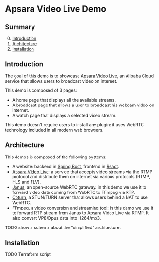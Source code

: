 # Apsara Video Live Demo

## Summary
0. [Introduction](#introduction)
1. [Architecture](#architecture)
2. [Installation](#installation)

## Introduction
The goal of this demo is to showcase [Apsara Video Live](https://www.alibabacloud.com/product/apsaravideo-for-live),
an Alibaba Cloud service that allows users to broadcast video on internet.

This demo is composed of 3 pages:
* A home page that displays all the available streams.
* A broadcast page that allows a user to broadcast his webcam video on internet.
* A watch page that displays a selected video stream.

This demo doesn't require users to install any plugin: it uses WebRTC technology included in all modern web browsers.

## Architecture
This demos is composed of the following systems:
* A website: backend in [Spring Boot](https://spring.io/projects/spring-boot), frontend
  in [React](https://reactjs.org/).
* [Apsara Video Live](https://www.alibabacloud.com/product/apsaravideo-for-live): a service that accepts video streams
  via the RTMP protocol and distribute them on internet via various protocols (RTMP, HLS and FLV).
* [Janus](https://janus.conf.meetecho.com/), an open-source WebRTC gateway: in this demo we use it to forward video
  data coming from WebRTC to FFmpeg via RTP.
* [Coturn](https://github.com/coturn/coturn), a STUN/TURN server that allows users behind a NAT to use WebRTC.
* [FFmpeg](https://www.ffmpeg.org/), a video conversion and streaming tool: in this demo we use it to forward RTP
  stream from Janus to Apsara Video Live via RTMP. It also convert VP8/Opus data into H264/mp3.

TODO show a schema about the "simplified" architecture.

## Installation
TODO Terraform script